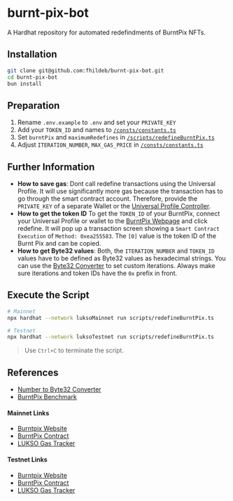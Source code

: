 # burnt-pix-bot

A Hardhat repository for automated redefindments of BurntPix NFTs.

## Installation

```bash
git clone git@github.com:fhildeb/burnt-pix-bot.git
cd burnt-pix-bot
bun install
```

## Preparation

1. Rename `.env.example` to `.env` and set your `PRIVATE_KEY`
2. Add your `TOKEN_ID` and names to [`/consts/constants.ts`](./scripts/redefineBurntPix.ts)
3. Set `burntPix` and `maximumRedefines` in [`/scripts/redefineBurntPix.ts`](./scripts/redefineBurntPix.ts)
4. Adjust `ITERATION_NUMBER`, `MAX_GAS_PRICE` in [`/consts/constants.ts`](./consts/constants.ts)

## Further Information

- **How to save gas**: Dont call redefine transactions using the Universal Profile. It will use significantly more gas because the transaction has to go through the smart contract account. Therefore, provide the `PRIVATE_KEY` of a separate Wallet or the [Universal Profile Controller](https://support.lukso.network/extension/controllers).
- **How to get the token ID** To get the `TOKEN_ID` of your BurntPix, connect your Universal Profile or wallet to the [BurntPix Webpage](https://burntpix.com/) and click redefine. It will pop up a transaction screen showing a `Smart Contract Execution` of `Method: 0xea255583`. The `[0]` value is the token ID of the Burnt Pix and can be copied.
- **How to get Byte32 values**: Both, the `ITERATION_NUMBER` and `TOKEN_ID` values have to be defined as Byte32 values as hexadecimal strings. You can use the [Byte32 Converter](https://neptunemutual.com/web3-tools/number-to-bytes32-converter/) to set custom iterations. Always make sure iterations and token IDs have the `0x` prefix in front.

## Execute the Script

```bash
# Mainnet
npx hardhat --network luksoMainnet run scripts/redefineBurntPix.ts

# Testnet
npx hardhat --network luksoTestnet run scripts/redefineBurntPix.ts
```

> Use `Ctrl+C` to terminate the script.

## References

- [Number to Byte32 Converter](https://neptunemutual.com/web3-tools/number-to-bytes32-converter/)
- [BurntPix Benchmark](https://github.com/karalabe/burntpix-benchmark)

#### Mainnet Links

- [Burntpix Website](https://burntpix.com/)
- [BurntPix Contract](https://explorer.execution.mainnet.lukso.network/address/0x3983151E0442906000DAb83c8b1cF3f2D2535F82?tab=contract)
- [LUKSO Gas Tracker](https://explorer.execution.mainnet.lukso.network/stats)

#### Testnet Links

- [Burntpix Website](https://testnet.burntpix.com/)
- [BurntPix Contract](https://explorer.execution.testnet.lukso.network/address/0x12167f1c2713aC4f740B4700c4C72bC2de6C686f?tab=contract)
- [LUKSO Gas Tracker](https://explorer.execution.testnet.lukso.network/stats)
